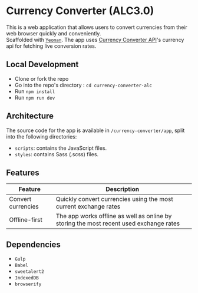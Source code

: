 # Currency Converter (ALC3.0)

  This is a web application that allows users to convert currencies from their web browser quickly and conveniently.  
  Scaffolded with [`Yeoman`](https://github.com/yeoman/generator-webapp).
  The app uses [Currency Converter API](https://www.currencyconverterapi.com/)'s currency api for fetching live conversion rates.
  
## Local Development

  - Clone or fork the repo
  - Go into the repo's directory : `cd currency-converter-alc`
  - Run `npm install`
  - Run `npm run dev`

## Architecture

  The source code for the app is available in `/currency-converter/app`, split into the following directories:

  - `scripts`: contains the JavaScript files.  
  - `styles`: contains Sass (.scss) files.

## Features

  | Feature | Description |
  | ------- | ----------- |
  | Convert currencies | Quickly convert currencies using the most current exchange rates |
  | Offline-first | The app works offline as well as online by storing the most recent used exchange rates |

## Dependencies

  - `Gulp`  
  - `Babel`  
  - `sweetalert2`  
  - `IndexedDB`  
  - `browserify`  
